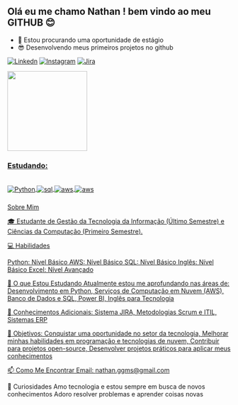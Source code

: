 ## Olá eu me chamo Nathan ! bem vindo ao meu GITHUB 😊

- 🔭 Estou procurando uma oportunidade de estágio
- 😎 Desenvolvendo meus primeiros projetos no github


[![Linkedn](https://img.shields.io/badge/LinkedIn-0077B5?style=for-the-badge&logo=linkedin&logoColor=white)](https://www.linkedin.com/in/nathan-gomes-425131204/)
[![Instagram](https://img.shields.io/badge/Instagram-E4405F?style=for-the-badge&logo=instagram&logoColor=white)](https://www.instagram.com/_thangomes/)
[![Jira](https://img.shields.io/badge/Jira-0052CC?style=for-the-badge&logo=Jira&logoColor=white)](https://nathanggms.atlassian.net/jira/your-work)

<div>
  <a href="https://github.com/nathanggms">
  <img height="180cm" src="https://github-readme-stats.vercel.app/api?username=nathanggms&show_icons=true&theme=onedark&include_all_commits=true&count_private=true"/>
</div>

### Estudando:

<div style="display: inline_block"><br/>
   <img align="center" alt="Python" src="https://img.shields.io/badge/Python-3776AB?style=for-the-badge&logo=python&logoColor=white"/>
   <img align="center" alt="sql" src="https://img.shields.io/badge/MySQL-00000F?style=for-the-badge&logo=mysql&logoColor=white"/>
   <img align="center" alt="aws" src="https://img.shields.io/badge/Amazon_AWS-232F3E?style=for-the-badge&logo=amazon-aws&logoColor=white"/>
   <img align="center" alt="aws" src="https://img.shields.io/badge/HTML5-E34F26?style=for-the-badge&logo=html5&logoColor=white"/>
 </div>

###
###
### 
### 

Sobre Mim

🎓 Estudante de Gestão da Tecnologia da Informação (Último Semestre) e Ciências da Computação (Primeiro Semestre).

💻 Habilidades

Python: Nível Básico
AWS: Nível Básico
SQL: Nível Básico
Inglês: Nível Básico
Excel: Nível Avançado

🚀 O que Estou Estudando
Atualmente estou me aprofundando nas áreas de: Desenvolvimento em Python, Serviços de Computação em Nuvem (AWS), Banco de Dados e SQL, Power BI, Inglês para Tecnologia

🔧 Conhecimentos Adicionais: Sistema JIRA, Metodologias Scrum e ITIL, Sistemas ERP

🎯 Objetivos: Conquistar uma oportunidade no setor da tecnologia, Melhorar minhas habilidades em programação e tecnologias de nuvem, Contribuir para projetos open-source, Desenvolver projetos práticos para aplicar meus conhecimentos

📫 Como Me Encontrar
Email: nathan.ggms@gmail.com 

🌱 Curiosidades
Amo tecnologia e estou sempre em busca de novos conhecimentos
Adoro resolver problemas e aprender coisas novas



<!--
**nathanggms/nathanggms** is a ✨ _special_ ✨ repository because its `README.md` (this file) appears on your GitHub profile.

Here are some ideas to get you started:


